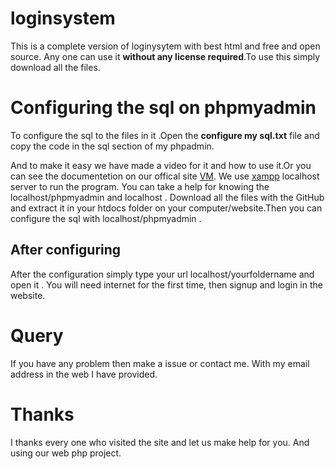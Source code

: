 
# loginsystem

This is a complete version of loginysytem with best html and free and open source. Any one can use it **without any license required**.To use this simply download all the files.

# Configuring the sql on phpmyadmin

To configure the sql to the files in it .Open the **configure my sql.txt** file and copy the code in the sql section of my phpadmin.

And to make it easy we have made a video for it and how to use it.Or you can see the documentetion on our offical site [VM](http://gestyy.com/wPEag9). We use [xampp](http://gestyy.com/wPEaYu) localhost server to run the program. You can take a help for knowing the localhost/phpmyadmin and localhost . Download all the files with the GitHub and extract it in your htdocs folder on your computer/website.Then you can configure the sql with localhost/phpmyadmin .

## After configuring

After the configuration simply type your url localhost/yourfoldername and open it . You will need internet for the first time, then signup and login in the website.

# Query

If you have any problem then make a issue or contact me. With my email address in the web I have provided.

# Thanks

I thanks every one who visited the site and let us make help for you. And using our web php project.
